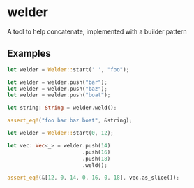 # welder
A tool to help concatenate, implemented with a builder pattern

## Examples

```rust
let welder = Welder::start(' ', "foo");

let welder = welder.push("bar");
let welder = welder.push("baz");
let welder = welder.push("boat");

let string: String = welder.weld();

assert_eq!("foo bar baz boat", &string);
```

```rust
let welder = Welder::start(0, 12);

let vec: Vec<_> = welder.push(14)
                        .push(16)
                        .push(18)
                        .weld();

assert_eq!(&[12, 0, 14, 0, 16, 0, 18], vec.as_slice());
```
